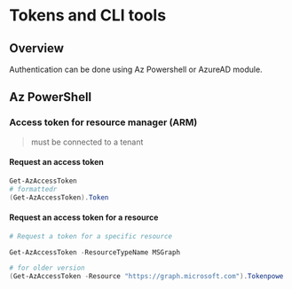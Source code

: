# Tokens and CLI tools

## Overview

Authentication can be done using Az Powershell or AzureAD module.

## Az PowerShell

### Access token for resource manager (ARM)

> must be connected to a tenant

#### Request an access token

```powershell
Get-AzAccessToken
# formattedr
(Get-AzAccessToken).Token
```

#### Request an access token for a resource

```powershell
# Request a token for a specific resource

Get-AzAccessToken -ResourceTypeName MSGraph

# for older version
(Get-AzAccessToken -Resource "https://graph.microsoft.com").Tokenpowe
```
